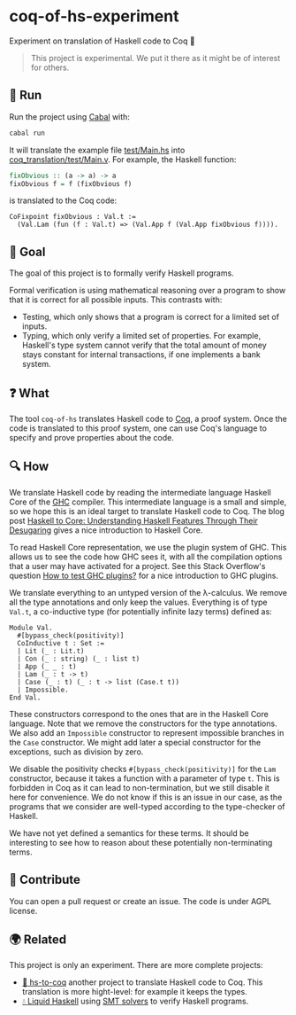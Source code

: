 # coq-of-hs-experiment

Experiment on translation of Haskell code to Coq&nbsp;🐓

> This project is experimental. We put it there as it might be of interest for others.

## 🚀 Run

Run the project using [Cabal](https://www.haskell.org/cabal/) with:

```sh
cabal run
```

It will translate the example file [test/Main.hs](test/Main.hs) into [coq_translation/test/Main.v](coq_translation/test/Main.v). For example, the Haskell function:

```haskell
fixObvious :: (a -> a) -> a
fixObvious f = f (fixObvious f)
```

is translated to the Coq code:

```coq
CoFixpoint fixObvious : Val.t :=
  (Val.Lam (fun (f : Val.t) => (Val.App f (Val.App fixObvious f)))).
```

## 🎯 Goal

The goal of this project is to formally verify Haskell programs.

Formal verification is using mathematical reasoning over a program to show that it is correct for all possible inputs. This contrasts with:

- Testing, which only shows that a program is correct for a limited set of inputs.
- Typing, which only verify a limited set of properties. For example, Haskell's type system cannot verify that the total amount of money stays constant for internal transactions, if one implements a bank system.

## ❓ What

The tool `coq-of-hs` translates Haskell code to [Coq](https://coq.inria.fr/), a proof system. Once the code is translated to this proof system, one can use Coq's language to specify and prove properties about the code.

## 🔍 How

We translate Haskell code by reading the intermediate language Haskell Core of the [GHC](https://en.wikipedia.org/wiki/Glasgow_Haskell_Compiler) compiler. This intermediate language is a small and simple, so we hope this is an ideal target to translate Haskell code to Coq. The blog post [Haskell to Core: Understanding Haskell Features Through Their Desugaring](https://serokell.io/blog/haskell-to-core) gives a nice introduction to Haskell Core.

To read Haskell Core representation, we use the plugin system of GHC. This allows us to see the code how GHC sees it, with all the compilation options that a user may have activated for a project. See this Stack Overflow's question [How to test GHC plugins?](https://stackoverflow.com/questions/55878912/how-to-test-ghc-plugins) for a nice introduction to GHC plugins.

We translate everything to an untyped version of the λ-calculus. We remove all the type annotations and only keep the values. Everything is of type `Val.t`, a co-inductive type (for potentially infinite lazy terms) defined as:

```coq
Module Val.
  #[bypass_check(positivity)]
  CoInductive t : Set :=
  | Lit (_ : Lit.t)
  | Con (_ : string) (_ : list t)
  | App (_ _ : t)
  | Lam (_ : t -> t)
  | Case (_ : t) (_ : t -> list (Case.t t))
  | Impossible.
End Val.
```

These constructors correspond to the ones that are in the Haskell Core language. Note that we remove the constructors for the type annotations. We also add an `Impossible` constructor to represent impossible branches in the `Case` constructor. We might add later a special constructor for the exceptions, such as division by zero.

We disable the positivity checks `#[bypass_check(positivity)]` for the `Lam` constructor, because it takes a function with a parameter of type `t`. This is forbidden in Coq as it can lead to non-termination, but we still disable it here for convenience. We do not know if this is an issue in our case, as the programs that we consider are well-typed according to the type-checker of Haskell.

We have not yet defined a semantics for these terms. It should be interesting to see how to reason about these potentially non-terminating terms.

## 🎁 Contribute

You can open a pull request or create an issue. The code is under AGPL license.

## 🌍 Related

This project is only an experiment. There are more complete projects:

- [🐓 hs-to-coq](https://github.com/plclub/hs-to-coq) another project to translate Haskell code to Coq. This translation is more hight-level: for example it keeps the types.
- [💧 Liquid Haskell](https://en.wikipedia.org/wiki/Liquid_Haskell) using [SMT solvers](https://en.wikipedia.org/wiki/Satisfiability_modulo_theories) to verify Haskell programs.

